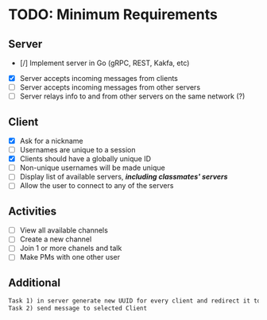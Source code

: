 # TODO: Minimum Requirements

## Server

- [/] Implement server in Go (gRPC, REST, Kakfa, etc)
- [x] Server accepts incoming messages from clients
- [ ] Server accepts incoming messages from other servers
- [ ] Server relays info to and from other servers on the same network (?)

## Client

- [x] Ask for a nickname
- [ ] Usernames are unique to a session
- [x] Clients should have a globally unique ID
- [ ] Non-unique usernames will be made unique
- [ ] Display list of available servers, ***including classmates' servers***
- [ ] Allow the user to connect to any of the servers

## Activities

- [ ] View all available channels
- [ ] Create a new channel
- [ ] Join 1 or more chanels and talk
- [ ] Make PMs with one other user

## Additional

```md
Task 1) in server generate new UUID for every client and redirect it to every message
Task 2) send message to selected Client
```
